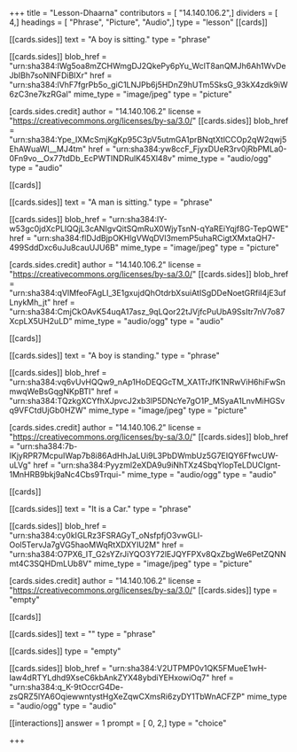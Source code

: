 +++
title = "Lesson-Dhaarna"
contributors = [ "14.140.106.2",]
dividers = [ 4,]
headings = [ "Phrase", "Picture", "Audio",]
type = "lesson"
[[cards]]

[[cards.sides]]
text = "A boy is sitting."
type = "phrase"

[[cards.sides]]
blob_href = "urn:sha384:IWg5oa8mZCHWmgDJ2QkePy6pYu_WclT8anQMJh6Ah1WvDeJbIBh7soNlNFDiBIXr"
href = "urn:sha384:lVhF7fgrPb5o_giC1LNJPb6j5HDnZ9hUTm5SksG_93kX4zdk9iW6zC3ne7kzRGal"
mime_type = "image/jpeg"
type = "picture"

[cards.sides.credit]
author = "14.140.106.2"
license = "https://creativecommons.org/licenses/by-sa/3.0/"
[[cards.sides]]
blob_href = "urn:sha384:Ype_IXMcSmjKgKp95C3pV5utmGA1prBNqtXtlCCOp2qW2qwj5EhAWuaWI__MJ4tm"
href = "urn:sha384:yw8ccF_FjyxDUeR3rv0jRbPMLa0-0Fn9vo__Ox77tdDb_EcPWTINDRulK45Xl48v"
mime_type = "audio/ogg"
type = "audio"

[[cards]]

[[cards.sides]]
text = "A man is sitting."
type = "phrase"

[[cards.sides]]
blob_href = "urn:sha384:IY-w53gc0jdXcPLIQQjL3cANIgvQitSQmRuX0WjyTsnN-qYaREiYqjf8G-TepQWE"
href = "urn:sha384:flDJdBjpOKHlgVWqDVl3memP5uhaRCigtXMxtaQH7-499SddDxc6uJu8cauUJU6B"
mime_type = "image/jpeg"
type = "picture"

[cards.sides.credit]
author = "14.140.106.2"
license = "https://creativecommons.org/licenses/by-sa/3.0/"
[[cards.sides]]
blob_href = "urn:sha384:qVlMfeoFAgLI_3E1gxujdQhOtdrbXsuiAtISgDDeNoetGRfiI4jE3ufLnykMh_jt"
href = "urn:sha384:CmjCkOAvK54uqA17asz_9qLQor22tJVjfcPuUbA9SsItr7nV7o87XcpLX5UH2uLD"
mime_type = "audio/ogg"
type = "audio"

[[cards]]

[[cards.sides]]
text = "A boy is standing."
type = "phrase"

[[cards.sides]]
blob_href = "urn:sha384:vq6vUvHQQw9_nAp1HoDEQGcTM_XA1TrJfK1NRwViH6hiFwSnmwqWeBsGqgNKpBTI"
href = "urn:sha384:TQzkgXCYfhXJpvcJ2xb3lP5DNcYe7gO1P_MSyaA1LnvMiHGSvq9VFCtdUjGb0HZW"
mime_type = "image/jpeg"
type = "picture"

[cards.sides.credit]
author = "14.140.106.2"
license = "https://creativecommons.org/licenses/by-sa/3.0/"
[[cards.sides]]
blob_href = "urn:sha384:7b-IKjyRPR7McpuIWap7b8i86AdHhJaLUi9L3PbDWmbUz5G7EIQY6FfwcUW-uLVg"
href = "urn:sha384:Pyyzml2eXDA9u9iNhTXz4SbqYlopTeLDUCIgnt-1MnHRB9bkj9aNc4Cbs9Trqui-"
mime_type = "audio/ogg"
type = "audio"

[[cards]]

[[cards.sides]]
text = "It is a Car."
type = "phrase"

[[cards.sides]]
blob_href = "urn:sha384:cy0kIGLRz3FSRAGyT_oNsfpfjO3vwGLl-Ool5TervJa7gVG5haoMWqRtXDXYIU2M"
href = "urn:sha384:O7PX6_IT_G2sYZrJiYQO3Y72lEJQYFPXv8QxZbgWe6PetZQNNmt4C3SQHDmLUb8V"
mime_type = "image/jpeg"
type = "picture"

[cards.sides.credit]
author = "14.140.106.2"
license = "https://creativecommons.org/licenses/by-sa/3.0/"
[[cards.sides]]
type = "empty"

[[cards]]

[[cards.sides]]
text = ""
type = "phrase"

[[cards.sides]]
type = "empty"

[[cards.sides]]
blob_href = "urn:sha384:V2UTPMP0v1QK5FMueE1wH-Iaw4dRTYLdhd9XseC6kbAnkZYX48ybdiYEHxowiOq7"
href = "urn:sha384:q_K-9tOccrG4De-zsQRZ5lYA6OqiewwntystHgXeZqwCXmsRi6zyDY1TbWnACFZP"
mime_type = "audio/ogg"
type = "audio"

[[interactions]]
answer = 1
prompt = [ 0, 2,]
type = "choice"

+++

